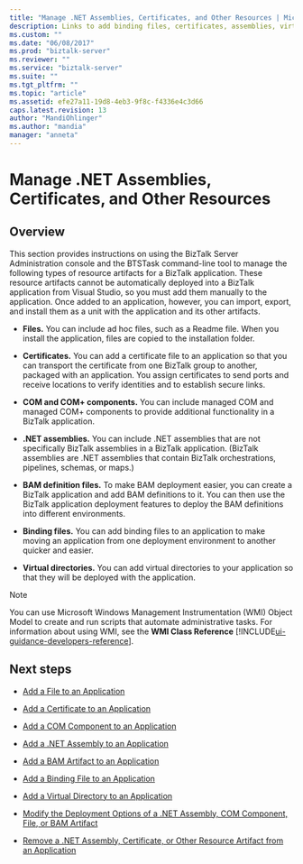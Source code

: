 ```yaml
---
title: "Manage .NET Assemblies, Certificates, and Other Resources | Microsoft Docs"
description: Links to add binding files, certificates, assemblies, virtual directories, files, and more in BizTalk Server
ms.custom: ""
ms.date: "06/08/2017"
ms.prod: "biztalk-server"
ms.reviewer: ""
ms.service: "biztalk-server"
ms.suite: ""
ms.tgt_pltfrm: ""
ms.topic: "article"
ms.assetid: efe27a11-19d8-4eb3-9f8c-f4336e4c3d66
caps.latest.revision: 13
author: "MandiOhlinger"
ms.author: "mandia"
manager: "anneta"
---
```

# Manage .NET Assemblies, Certificates, and Other Resources

## Overview
This section provides instructions on using the BizTalk Server Administration console and the BTSTask command-line tool to manage the following types of resource artifacts for a BizTalk application. These resource artifacts cannot be automatically deployed into a BizTalk application from Visual Studio, so you must add them manually to the application. Once added to an application, however, you can import, export, and install them as a unit with the application and its other artifacts.  
  
-   **Files.** You can include ad hoc files, such as a Readme file. When you install the application, files are copied to the installation folder.  
  
-   **Certificates.** You can add a certificate file to an application so that you can transport the certificate from one BizTalk group to another, packaged with an application. You assign certificates to send ports and receive locations to verify identities and to establish secure links.  
  
-   **COM and COM+ components.** You can include managed COM and managed COM+ components to provide additional functionality in a BizTalk application.  
  
-   **.NET assemblies.** You can include .NET assemblies that are not specifically BizTalk assemblies in a BizTalk application. (BizTalk assemblies are .NET assemblies that contain BizTalk orchestrations, pipelines, schemas, or maps.)  
  
-   **BAM definition files.** To make BAM deployment easier, you can create a BizTalk application and add BAM definitions to it. You can then use the BizTalk application deployment features to deploy the BAM definitions into different environments.  
  
-   **Binding files.** You can add binding files to an application to make moving an application from one deployment environment to another quicker and easier.  
  
-   **Virtual directories.** You can add virtual directories to your application so that they will be deployed with the application.  
  
> [!NOTE]
>  You can use Microsoft Windows Management Instrumentation (WMI) Object Model to create and run scripts that automate administrative tasks. For information about using WMI, see the **WMI Class Reference** [!INCLUDE[ui-guidance-developers-reference](../includes/ui-guidance-developers-reference.md)].
  
## Next steps
  
-   [Add a File to an Application](../core/how-to-add-a-file-to-an-application.md)  
  
-   [Add a Certificate to an Application](../core/how-to-add-a-certificate-to-an-application.md)  
  
-   [Add a COM Component to an Application](../core/how-to-add-a-com-component-to-an-application.md)  
  
-   [Add a .NET Assembly to an Application](../core/how-to-add-a-net-assembly-to-an-application.md)  
  
-   [Add a BAM Artifact to an Application](../core/how-to-add-a-bam-artifact-to-an-application.md)  
  
-   [Add a Binding File to an Application](../core/how-to-add-a-binding-file-to-an-application2.md)  
  
-   [Add a Virtual Directory to an Application](../core/how-to-add-a-virtual-directory-to-an-application.md)  
  
-   [Modify the Deployment Options of a .NET Assembly, COM Component, File, or BAM Artifact](../core/modify-deployment-options-of-net-assembly-com-component-file-bam-artifact.md)  
  
-   [Remove a .NET Assembly, Certificate, or Other Resource Artifact from an Application](../core/remove-a-net-assembly-certificate-or-resource-artifact-from-an-application.md)